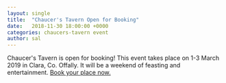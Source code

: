 ```yaml
---
layout: single
title:  "Chaucer's Tavern Open for Booking"
date:   2018-11-30 18:00:00 +0000
categories: chaucers-tavern event
author: sal
---
```

Chaucer's Tavern is open for booking! This event takes place on 1-3 March 2019 in Clara, Co. Offally. It will be a weekend of feasting and entertainment. [Book your place now.](/events/2019/chaucers-tavern/)